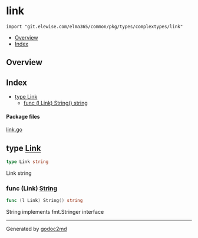 # link
`import "git.elewise.com/elma365/common/pkg/types/complextypes/link"`

* [Overview](#pkg-overview)
* [Index](#pkg-index)

## <a name="pkg-overview">Overview</a>



## <a name="pkg-index">Index</a>
* [type Link](#Link)
  * [func (l Link) String() string](#Link.String)


#### <a name="pkg-files">Package files</a>
[link.go](https://git.elewise.com/elma365/common/-/tree/develop/pkg/types/complextypes/link/link.go)






## <a name="Link">type</a> [Link](https://git.elewise.com/elma365/common/-/tree/develop/pkg/types/complextypes/link/link.go?s=29:45#L4)
``` go
type Link string
```
Link string










### <a name="Link.String">func</a> (Link) [String](https://git.elewise.com/elma365/common/-/tree/develop/pkg/types/complextypes/link/link.go?s=91:120#L7)
``` go
func (l Link) String() string
```
String implements fmt.Stringer interface







- - -
Generated by [godoc2md](https://github.com/Exa-Networks/godoc2md)
